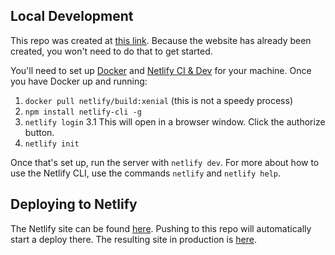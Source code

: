 ## Local Development

This repo was created at [this link](https://app.netlify.com/start/deploy?repository=https://github.com/netlify-templates/one-click-hugo-cms&stack=cms). Because the website has already been created, you won't need to do that to get started.

You'll need to set up [Docker](https://www.docker.com/) and [Netlify CI & Dev](https://docs.netlify.com/cli/get-started/#installation) for your machine.
Once you have Docker up and running:
1. `docker pull netlify/build:xenial` (this is not a speedy process)
2. `npm install netlify-cli -g`
3. `netlify login`
	3.1 This will open in a browser window. Click the authorize button.
4. `netlify init`

Once that's set up, run the server with `netlify dev`.
For more about how to use the Netlify CLI, use the commands `netlify` and `netlify help`.

## Deploying to Netlify

The Netlify site can be found [here](https://app.netlify.com/sites/quirky-rosalind-1c424b/overview).
Pushing to this repo will automatically start a deploy there.
The resulting site in production is [here](https://quirky-rosalind-1c424b.netlify.app).
